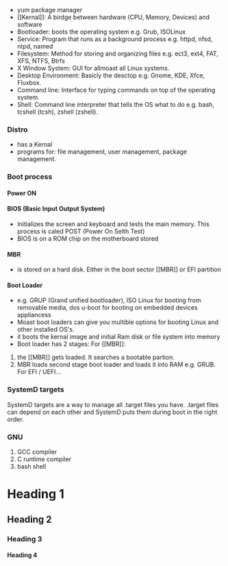 - yum package manager
- [[Kernal]]: A birdge between hardware (CPU, Memory, Devices) and software
- Bootloader: boots the operating system e.g. Grub, ISOLinux
- Service: Program that runs as a background process e.g. httpd, nfsd, ntpd, named
- Filesystem: Method for storing and organizing files e.g. ect3, ext4, FAT, XFS, NTFS, Btrfs
- X Window System: GUI for allmoast all Linux systems.
- Desktop Environment: Basicly the desctop e.g. Gnome, KDE, Xfce, Fluxbox.
- Command line: Interface for typing commands on top of the operating system.
- Shell: Command line interpreter that tells the OS what to do e.g. bash, tcshell (tcsh), zshell (zshell).

### Distro
- has a Kernal
- programs for: file management, user management, package management.  

### Boot process

#### Power ON
#### BIOS (Basic Input Output System)
- Initializes the screen and keyboard and tests the main memory. This process is caled POST (Power On Selth Test)
- BIOS is on a ROM chip on the motherboard stored
#### MBR
- is stored on a hard disk. Either in the boot sector [[MBR]] or EFI partition 
#### Boot Loader
- e.g. GRUP (Grand unified bootloader), ISO Linux for booting from removable media, dos u-boot for booting on embedded devices appliancess
- Moast boot loaders can give you multible options for booting Linux and other installed OS's.
- it boots the kernal image and initial Ram disk or file system into memory
- Boot loader has 2 stages:
	For [[MBR]]:
1. the [[MBR]] gets loaded. It searches a bootable partion. 
2. MBR loads second stage boot loader and loads it into RAM e.g. GRUB.
	For EFI / UEFI...

### SystemD targets
SystemD targets are a way to manage all .target files you have. .target files can depend on each other and SystemD puts them during boot in the right order.


### GNU
1. GCC compiler
2. C runtime compiler
3. bash shell 

# Heading 1
## Heading 2
### Heading 3
#### Heading 4
###